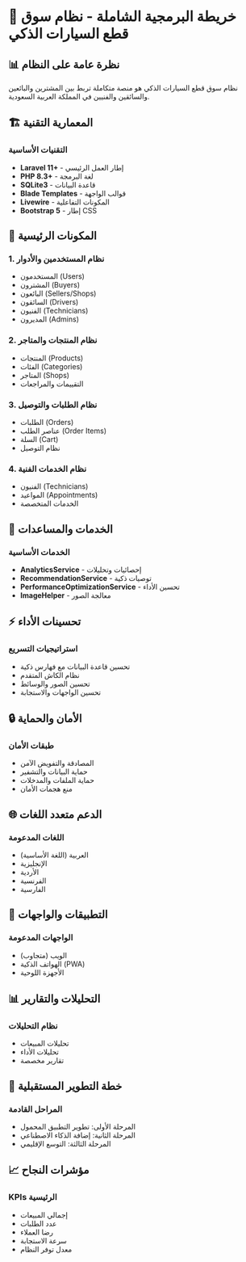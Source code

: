 # 🚀 خريطة البرمجية الشاملة - نظام سوق قطع السيارات الذكي

## 📊 نظرة عامة على النظام

نظام سوق قطع السيارات الذكي هو منصة متكاملة تربط بين المشترين والبائعين والسائقين والفنيين في المملكة العربية السعودية.

## 🏗️ المعمارية التقنية

### التقنيات الأساسية
- **Laravel 11+** - إطار العمل الرئيسي
- **PHP 8.3+** - لغة البرمجة
- **SQLite3** - قاعدة البيانات
- **Blade Templates** - قوالب الواجهة
- **Livewire** - المكونات التفاعلية
- **Bootstrap 5** - إطار CSS

## 🎯 المكونات الرئيسية

### 1. نظام المستخدمين والأدوار
- المستخدمون (Users)
- المشترون (Buyers)
- البائعون (Sellers/Shops)
- السائقون (Drivers)
- الفنيون (Technicians)
- المديرون (Admins)

### 2. نظام المنتجات والمتاجر
- المنتجات (Products)
- الفئات (Categories)
- المتاجر (Shops)
- التقييمات والمراجعات

### 3. نظام الطلبات والتوصيل
- الطلبات (Orders)
- عناصر الطلب (Order Items)
- السلة (Cart)
- نظام التوصيل

### 4. نظام الخدمات الفنية
- الفنيون (Technicians)
- المواعيد (Appointments)
- الخدمات المتخصصة

## 🔧 الخدمات والمساعدات

### الخدمات الأساسية
- **AnalyticsService** - إحصائيات وتحليلات
- **RecommendationService** - توصيات ذكية
- **PerformanceOptimizationService** - تحسين الأداء
- **ImageHelper** - معالجة الصور

## ⚡ تحسينات الأداء

### استراتيجيات التسريع
- تحسين قاعدة البيانات مع فهارس ذكية
- نظام الكاش المتقدم
- تحسين الصور والوسائط
- تحسين الواجهات والاستجابة

## 🔒 الأمان والحماية

### طبقات الأمان
- المصادقة والتفويض الآمن
- حماية البيانات والتشفير
- حماية الملفات والمدخلات
- منع هجمات الأمان

## 🌐 الدعم متعدد اللغات

### اللغات المدعومة
- العربية (اللغة الأساسية)
- الإنجليزية
- الأردية
- الفرنسية
- الفارسية

## 📱 التطبيقات والواجهات

### الواجهات المدعومة
- الويب (متجاوب)
- الهواتف الذكية (PWA)
- الأجهزة اللوحية

## 📊 التحليلات والتقارير

### نظام التحليلات
- تحليلات المبيعات
- تحليلات الأداء
- تقارير مخصصة

## 🚀 خطة التطوير المستقبلية

### المراحل القادمة
- المرحلة الأولى: تطوير التطبيق المحمول
- المرحلة الثانية: إضافة الذكاء الاصطناعي
- المرحلة الثالثة: التوسع الإقليمي

## 📈 مؤشرات النجاح

### KPIs الرئيسية
- إجمالي المبيعات
- عدد الطلبات
- رضا العملاء
- سرعة الاستجابة
- معدل توفر النظام 